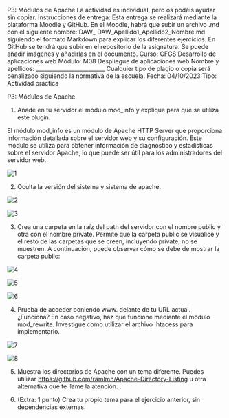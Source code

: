 P3: Módulos de Apache
La actividad es individual, pero os podéis ayudar sin copiar.
Instrucciones de entrega:
Esta entrega se realizará mediante la plataforma Moodle y GitHub.
En el Moodle, habrá que subir un archivo .md con el siguiente nombre: DAW_
DAW_Apellido1_Apellido2_Nombre.md siguiendo el formato Markdown para explicar
los diferentes ejercicios.
En GitHub se tendrá que subir en el repositorio de la asignatura.
Se puede añadir imágenes y añadirlas en el documento.
Curso: CFGS Desarrollo de aplicaciones web
Módulo: M08 Despliegue de aplicaciones web
Nombre y apellidos: _________________________
Cualquier tipo de plagio o copia será penalizado siguiendo la normativa
de la escuela.
Fecha: 04/10/2023
Tipo: Actividad práctica



P3: Módulos de Apache

1. Añade en tu servidor el módulo mod_info y explique para que se utiliza este plugin.

El módulo mod_info es un módulo de Apache HTTP Server que proporciona información detallada sobre el servidor web y su configuración.
Este módulo se utiliza para obtener información de diagnóstico y estadísticas sobre el servidor Apache, lo que puede ser útil para los administradores del servidor web.

![1](https://github.com/Jowi2993/despliegue-de-aplicaciones-web/assets/144775347/058f61d2-e0d6-4554-8054-db80f1861b59)

2. Oculta la versión del sistema y sistema de apache.

![2](https://github.com/Jowi2993/despliegue-de-aplicaciones-web/assets/144775347/9ec63e1c-9bba-4c48-a84a-eb1208ccf577)

![3](https://github.com/Jowi2993/despliegue-de-aplicaciones-web/assets/144775347/20db958d-35b2-4cfa-af0b-f9f945c9cb38)

3. Crea una carpeta en la raíz del path del servidor con el nombre public y otra con el
nombre private. Permite que la carpeta public se visualice y el resto de las carpetas
que se creen, incluyendo private, no se muestren. A continuación, puede observar
cómo se debe de mostrar la carpeta public:

![4](https://github.com/Jowi2993/despliegue-de-aplicaciones-web/assets/144775347/56f92639-17fd-4fb4-8a3f-a4b59fe1421b)

![5](https://github.com/Jowi2993/despliegue-de-aplicaciones-web/assets/144775347/bee21f5b-c52e-456a-9906-4c18b8a697d5)

![6](https://github.com/Jowi2993/despliegue-de-aplicaciones-web/assets/144775347/c3202177-a780-4a9e-b8e9-8d5da4a5ac96)

4. Prueba de acceder poniendo www. delante de tu URL actual. ¿Funciona? En caso
negativo, haz que funcione mediante el módulo mod_rewrite. Investigue como utilizar
el archivo .htacess para implementarlo.

![7](https://github.com/Jowi2993/despliegue-de-aplicaciones-web/assets/144775347/2543b6c4-15b3-43ef-950e-7bb390afaafd)

![8](https://github.com/Jowi2993/despliegue-de-aplicaciones-web/assets/144775347/01984168-1a24-4593-b367-85396f8731bf)


5. Muestra los directorios de Apache con un tema diferente. Puedes utilizar
https://github.com/ramlmn/Apache-Directory-Listing u otra alternativa que te llame la
atención.
.


6. (Extra: 1 punto) Crea tu propio tema para el ejercicio anterior, sin dependencias
externas.
